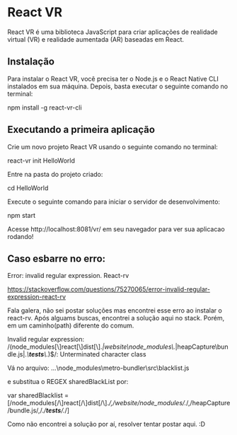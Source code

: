 
# React VR
React VR é uma biblioteca JavaScript para criar aplicações de realidade virtual (VR) e realidade aumentada (AR) baseadas em React.

## Instalação
Para instalar o React VR, você precisa ter o Node.js e o React Native CLI instalados em sua máquina. Depois, basta executar o seguinte comando no terminal:

npm install -g react-vr-cli

## Executando a primeira aplicação

Crie um novo projeto React VR usando o seguinte comando no terminal:

  react-vr init HelloWorld

Entre na pasta do projeto criado:

  cd HelloWorld

Execute o seguinte comando para iniciar o servidor de desenvolvimento:

  npm start

Acesse http://localhost:8081/vr/ em seu navegador para ver sua aplicacao rodando!

## Caso esbarre no erro: 

Error: invalid regular expression. React-rv 

https://stackoverflow.com/questions/75270065/error-invalid-regular-expression-react-rv 


Fala galera, não sei postar soluções mas encontrei esse erro ao instalar o react-rv. Após alguams buscas, encontrei a solução aqui no stack. Porém, em um caminho(path) diferente do comum. 

Invalid regular expression: /(node_modules[\\\]react[\\\]dist[\\\].*|website\\node_modules\\.*|heapCapture\\bundle\.js|.*\\__tests__\\.*)$/: Unterminated character class

Vá no arquivo: 
...\node_modules\metro-bundler\src\blacklist.js

e substitua o REGEX sharedBlackList por: 

var sharedBlacklist = [/node_modules[\/\\]react[\/\\]dist[\/\\].*/,/website\/node_modules\/.*/,/heapCapture\/bundle\.js/,/.*\/__tests__\/.*/]

Como não encontrei a solução por aí, resolver tentar postar aqui. :D 







